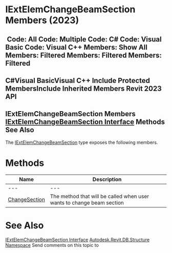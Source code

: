 # IExtElemChangeBeamSection Members (2023)

﻿
 Code: All Code: Multiple Code: C# Code: Visual Basic Code: Visual C++  Members: Show All Members: Filtered Members: Filtered Members: Filtered   
---  
C#Visual BasicVisual C++
Include Protected MembersInclude Inherited Members
Revit 2023 API  
---  
IExtElemChangeBeamSection Members  
[IExtElemChangeBeamSection Interface](671ee32a-30f6-57d4-1112-dd3ae1a8fbbe.md "IExtElemChangeBeamSection Interface") Methods See Also  
---  
The [IExtElemChangeBeamSection](671ee32a-30f6-57d4-1112-dd3ae1a8fbbe.md "IExtElemChangeBeamSection Interface") type exposes the following members.
# Methods
| Name | Description |
| --- | --- |
| --- | --- | --- |
| [ChangeSection](da7980c5-a646-9ff4-279b-48cd9d5c8736.md "ChangeSection Method") | The method that will be called when user wants to change beam section |

# See Also
[IExtElemChangeBeamSection Interface](671ee32a-30f6-57d4-1112-dd3ae1a8fbbe.md "IExtElemChangeBeamSection Interface")
[Autodesk.Revit.DB.Structure Namespace](d586b341-f687-9d90-e96d-255806b7d4fc.md "Autodesk.Revit.DB.Structure Namespace")
Send comments on this topic to 
